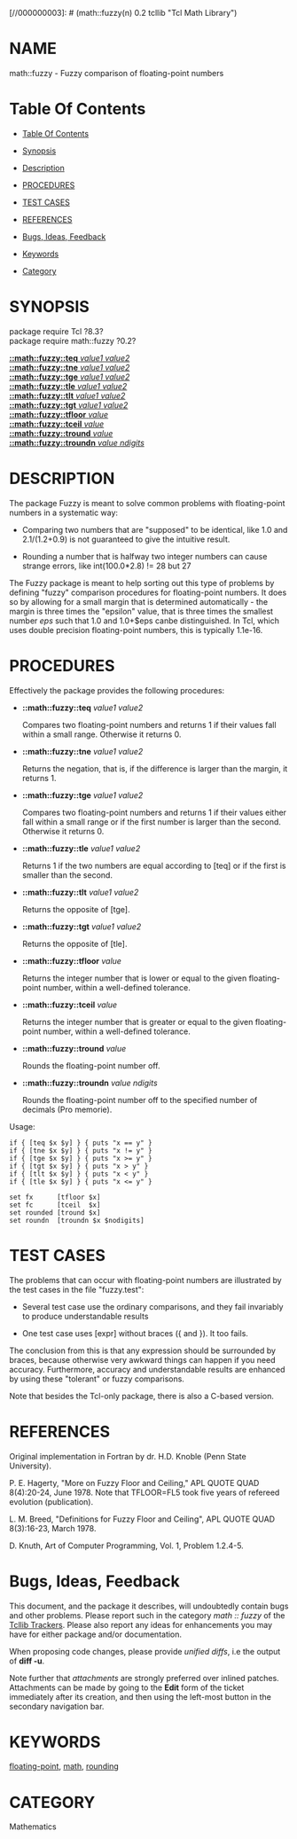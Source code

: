 
[//000000001]: # (math::fuzzy - Tcl Math Library)
[//000000002]: # (Generated from file 'fuzzy.man' by tcllib/doctools with format 'markdown')
[//000000003]: # (math::fuzzy(n) 0.2 tcllib "Tcl Math Library")

# NAME

math::fuzzy - Fuzzy comparison of floating-point numbers

# <a name='toc'></a>Table Of Contents

  -  [Table Of Contents](#toc)

  -  [Synopsis](#synopsis)

  -  [Description](#section1)

  -  [PROCEDURES](#section2)

  -  [TEST CASES](#section3)

  -  [REFERENCES](#section4)

  -  [Bugs, Ideas, Feedback](#section5)

  -  [Keywords](#keywords)

  -  [Category](#category)

# <a name='synopsis'></a>SYNOPSIS

package require Tcl ?8.3?  
package require math::fuzzy ?0.2?  

[__::math::fuzzy::teq__ *value1* *value2*](#1)  
[__::math::fuzzy::tne__ *value1* *value2*](#2)  
[__::math::fuzzy::tge__ *value1* *value2*](#3)  
[__::math::fuzzy::tle__ *value1* *value2*](#4)  
[__::math::fuzzy::tlt__ *value1* *value2*](#5)  
[__::math::fuzzy::tgt__ *value1* *value2*](#6)  
[__::math::fuzzy::tfloor__ *value*](#7)  
[__::math::fuzzy::tceil__ *value*](#8)  
[__::math::fuzzy::tround__ *value*](#9)  
[__::math::fuzzy::troundn__ *value* *ndigits*](#10)  

# <a name='description'></a>DESCRIPTION

The package Fuzzy is meant to solve common problems with floating-point numbers
in a systematic way:

  - Comparing two numbers that are "supposed" to be identical, like 1.0 and
    2.1/(1.2+0.9) is not guaranteed to give the intuitive result.

  - Rounding a number that is halfway two integer numbers can cause strange
    errors, like int(100.0*2.8) != 28 but 27

The Fuzzy package is meant to help sorting out this type of problems by defining
"fuzzy" comparison procedures for floating-point numbers. It does so by allowing
for a small margin that is determined automatically - the margin is three times
the "epsilon" value, that is three times the smallest number *eps* such that 1.0
and 1.0+$eps canbe distinguished. In Tcl, which uses double precision
floating-point numbers, this is typically 1.1e-16.

# <a name='section2'></a>PROCEDURES

Effectively the package provides the following procedures:

  - <a name='1'></a>__::math::fuzzy::teq__ *value1* *value2*

    Compares two floating-point numbers and returns 1 if their values fall
    within a small range. Otherwise it returns 0.

  - <a name='2'></a>__::math::fuzzy::tne__ *value1* *value2*

    Returns the negation, that is, if the difference is larger than the margin,
    it returns 1.

  - <a name='3'></a>__::math::fuzzy::tge__ *value1* *value2*

    Compares two floating-point numbers and returns 1 if their values either
    fall within a small range or if the first number is larger than the second.
    Otherwise it returns 0.

  - <a name='4'></a>__::math::fuzzy::tle__ *value1* *value2*

    Returns 1 if the two numbers are equal according to [teq] or if the first is
    smaller than the second.

  - <a name='5'></a>__::math::fuzzy::tlt__ *value1* *value2*

    Returns the opposite of [tge].

  - <a name='6'></a>__::math::fuzzy::tgt__ *value1* *value2*

    Returns the opposite of [tle].

  - <a name='7'></a>__::math::fuzzy::tfloor__ *value*

    Returns the integer number that is lower or equal to the given
    floating-point number, within a well-defined tolerance.

  - <a name='8'></a>__::math::fuzzy::tceil__ *value*

    Returns the integer number that is greater or equal to the given
    floating-point number, within a well-defined tolerance.

  - <a name='9'></a>__::math::fuzzy::tround__ *value*

    Rounds the floating-point number off.

  - <a name='10'></a>__::math::fuzzy::troundn__ *value* *ndigits*

    Rounds the floating-point number off to the specified number of decimals
    (Pro memorie).

Usage:

    if { [teq $x $y] } { puts "x == y" }
    if { [tne $x $y] } { puts "x != y" }
    if { [tge $x $y] } { puts "x >= y" }
    if { [tgt $x $y] } { puts "x > y" }
    if { [tlt $x $y] } { puts "x < y" }
    if { [tle $x $y] } { puts "x <= y" }

    set fx      [tfloor $x]
    set fc      [tceil  $x]
    set rounded [tround $x]
    set roundn  [troundn $x $nodigits]

# <a name='section3'></a>TEST CASES

The problems that can occur with floating-point numbers are illustrated by the
test cases in the file "fuzzy.test":

  - Several test case use the ordinary comparisons, and they fail invariably to
    produce understandable results

  - One test case uses [expr] without braces ({ and }). It too fails.

The conclusion from this is that any expression should be surrounded by braces,
because otherwise very awkward things can happen if you need accuracy.
Furthermore, accuracy and understandable results are enhanced by using these
"tolerant" or fuzzy comparisons.

Note that besides the Tcl-only package, there is also a C-based version.

# <a name='section4'></a>REFERENCES

Original implementation in Fortran by dr. H.D. Knoble (Penn State University).

P. E. Hagerty, "More on Fuzzy Floor and Ceiling," APL QUOTE QUAD 8(4):20-24,
June 1978. Note that TFLOOR=FL5 took five years of refereed evolution
(publication).

L. M. Breed, "Definitions for Fuzzy Floor and Ceiling", APL QUOTE QUAD
8(3):16-23, March 1978.

D. Knuth, Art of Computer Programming, Vol. 1, Problem 1.2.4-5.

# <a name='section5'></a>Bugs, Ideas, Feedback

This document, and the package it describes, will undoubtedly contain bugs and
other problems. Please report such in the category *math :: fuzzy* of the
[Tcllib Trackers](http://core.tcl.tk/tcllib/reportlist). Please also report any
ideas for enhancements you may have for either package and/or documentation.

When proposing code changes, please provide *unified diffs*, i.e the output of
__diff -u__.

Note further that *attachments* are strongly preferred over inlined patches.
Attachments can be made by going to the __Edit__ form of the ticket immediately
after its creation, and then using the left-most button in the secondary
navigation bar.

# <a name='keywords'></a>KEYWORDS

[floating-point](../../../../index.md#floating_point),
[math](../../../../index.md#math), [rounding](../../../../index.md#rounding)

# <a name='category'></a>CATEGORY

Mathematics
